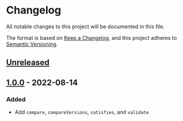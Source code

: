 # Changelog

All notable changes to this project will be documented in this file.

The format is based on [Keep a Changelog](https://keepachangelog.com/en/1.0.0/),
and this project adheres to [Semantic Versioning](https://semver.org/spec/v2.0.0.html).

## [Unreleased]

## [1.0.0] - 2022-08-14

### Added

- Add `compare`, `compareVersions`, `satisfies`, and `validate`

[unreleased]: https://github.com/jvanderen1/compare-versions/v1.0.0...HEAD
[1.0.0]: https://github.com/jvanderen1/compare-versions/releases/tag/v1.0.0
